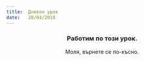 ```yaml
---
title:  Дневен урок
date:   28/04/2018
---
```


### <center>Работим по този урок.</center>
<center>Моля, върнете се по-късно.</center>